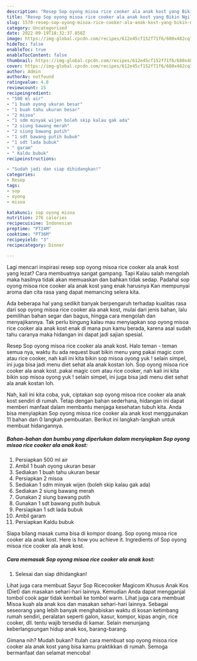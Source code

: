 ```yaml
---
description: "Resep Sop oyong misoa rice cooker ala anak kost yang Bikin Ngiler"
title: "Resep Sop oyong misoa rice cooker ala anak kost yang Bikin Ngiler"
slug: 1570-resep-sop-oyong-misoa-rice-cooker-ala-anak-kost-yang-bikin-ngiler
category: Uncategorized
date: 2022-09-19T18:32:37.858Z
image: https://img-global.cpcdn.com/recipes/612e45cf152f71f6/680x482cq70/sop-oyong-misoa-rice-cooker-ala-anak-kost-foto-resep-utama.jpg
hideToc: false
enableToc: true
enableTocContent: false
thumbnail: https://img-global.cpcdn.com/recipes/612e45cf152f71f6/680x482cq70/sop-oyong-misoa-rice-cooker-ala-anak-kost-foto-resep-utama.jpg
cover: https://img-global.cpcdn.com/recipes/612e45cf152f71f6/680x482cq70/sop-oyong-misoa-rice-cooker-ala-anak-kost-foto-resep-utama.jpg
author: Admin
authorAv: notfound
ratingvalue: 4.8
reviewcount: 15
recipeingredient:
- "500 ml air"
- "1 buah oyong ukuran besar"
- "1 buah tahu ukuran besar"
- "2 misoa"
- "1 sdm minyak wijen boleh skip kalau gak ada"
- "2 siung bawang merah"
- "2 siung bawang putih"
- "1 sdt bawang putih bubuk"
- "1 sdt lada bubuk"
- " garam"
- " Kaldu bubuk"
recipeinstructions:

- "Sudah jadi dan siap dihidangkan!"
categories:
- Resep
tags:
- sop
- oyong
- misoa

katakunci: sop oyong misoa 
nutrition: 276 calories
recipecuisine: Indonesian
preptime: "PT24M"
cooktime: "PT36M"
recipeyield: "3"
recipecategory: Dinner

---
```



Lagi mencari inspirasi resep sop oyong misoa rice cooker ala anak kost yang lezat? Cara membuatnya sangat gampang. Tapi Kalau salah mengolah maka hasilnya tidak akan memuaskan dan bahkan tidak sedap. Padahal sop oyong misoa rice cooker ala anak kost yang enak harusnya Kan mempunyai aroma dan cita rasa yang dapat memancing selera kita.


Ada beberapa hal yang sedikit banyak berpengaruh terhadap kualitas rasa dari sop oyong misoa rice cooker ala anak kost, mulai dari jenis bahan, lalu pemilihan bahan segar dan bagus, hingga cara mengolah dan menyajikannya. Tak perlu bingung kalau mau menyiapkan sop oyong misoa rice cooker ala anak kost enak di mana pun kamu berada, karena asal sudah tahu caranya maka hidangan ini dapat jadi sajian spesial.

Resep Sop oyong misoa rice cooker ala anak kost. Halo teman - teman semua nya, waktu itu ada request buat bikin menu yang pakai magic com atau rice cooker, nah kali ini kita bikin sop misoa oyong yuk ! selain simpel, ini juga bisa jadi menu diet sehat ala anak kostan loh. Sop oyong misoa rice cooker ala anak kost..pakai magic com atau rice cooker, nah kali ini kita bikin sop misoa oyong yuk ! selain simpel, ini juga bisa jadi menu diet sehat ala anak kostan loh.


Nah, kali ini kita coba, yuk, ciptakan sop oyong misoa rice cooker ala anak kost sendiri di rumah. Tetap dengan bahan sederhana, hidangan ini dapat memberi manfaat dalam membantu menjaga kesehatan tubuh kita. Anda bisa menyiapkan Sop oyong misoa rice cooker ala anak kost menggunakan 11 bahan dan 0 langkah pembuatan. Berikut ini langkah-langkah untuk membuat hidangannya.

<!--inarticleads1-->

##### Bahan-bahan dan bumbu yang diperlukan dalam menyiapkan Sop oyong misoa rice cooker ala anak kost:

1. Persiapkan 500 ml air
1. Ambil 1 buah oyong ukuran besar
1. Sediakan 1 buah tahu ukuran besar
1. Persiapkan 2 misoa
1. Sediakan 1 sdm minyak wijen (boleh skip kalau gak ada)
1. Sediakan 2 siung bawang merah
1. Gunakan 2 siung bawang putih
1. Gunakan 1 sdt bawang putih bubuk
1. Persiapkan 1 sdt lada bubuk
1. Ambil  garam
1. Persiapkan  Kaldu bubuk


Siapa bilang masak cuma bisa di kompor doang. Sop oyong misoa rice cooker ala anak kost. Here is how you achieve it. Ingredients of Sop oyong misoa rice cooker ala anak kost. 

<!--inarticleads2-->

##### Cara memasak Sop oyong misoa rice cooker ala anak kost:


1. Selesai dan siap dihidangkan!

Lihat juga cara membuat Sayur Sop Ricecooker Magicom Khusus Anak Kos (Diet) dan masakan sehari-hari lainnya. Kemudian Anda dapat mengganjal tombol cook agar tidak kembali ke tombol warm. Lihat juga cara membuat Misoa kuah ala anak kos dan masakan sehari-hari lainnya. Sebagai seseorang yang lebih banyak menghabiskan waktu di kosan ketimbang rumah sendiri, peralatan seperti galon, kasur, kompor, kipas angin, rice cooker, dll. tentu wajib tersedia di kamar. Selain menunjang keberlangsungan hidup anak kos, barang-barang. 

Gimana nih? Mudah bukan? Itulah cara membuat sop oyong misoa rice cooker ala anak kost yang bisa kamu praktikkan di rumah. Semoga bermanfaat dan selamat mencoba!

